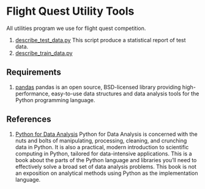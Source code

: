 # Flight Quest Utility Tools

All utilities program we use for flight quest competition.

1. [describe_test_data.py](https://github.com/theofilis/FlightQuest/blob/master/describe_test_data.py) This script produce a statistical report of test data.
2. [describe_train_data.py](https://github.com/theofilis/FlightQuest/blob/master/describe_train_data.py)

## Requirements
1. [pandas](pandas.pydata.org) pandas is an open source, BSD-licensed library providing high-performance, easy-to-use data structures and data analysis tools for the Python programming language.

## References
1. [Python for Data Analysis](http://shop.oreilly.com/product/0636920023784.do) Python for Data Analysis is concerned with the nuts and bolts of manipulating, processing, cleaning, and crunching data in Python. It is also a practical, modern introduction to scientific computing in Python, tailored for data-intensive applications. This is a book about the parts of the Python language and libraries you’ll need to effectively solve a broad set of data analysis problems. This book is not an exposition on analytical methods using Python as the implementation language.
